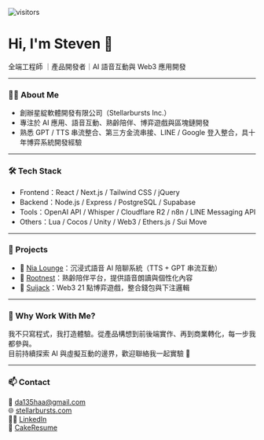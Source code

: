 ![visitors](https://visitor-badge.laobi.icu/badge?page_id=da135haa.visitor-badge)

# Hi, I'm Steven 👋  
全端工程師 ｜產品開發者｜AI 語音互動與 Web3 應用開發

---

### 👨‍💻 About Me

- 創辦星綻軟體開發有限公司（Stellarbursts Inc.）
- 專注於 AI 應用、語音互動、熟齡陪伴、博弈遊戲與區塊鏈開發
- 熟悉 GPT / TTS 串流整合、第三方金流串接、LINE / Google 登入整合，具十年博弈系統開發經驗

---

### 🛠️ Tech Stack

- Frontend：React / Next.js / Tailwind CSS / jQuery
- Backend：Node.js / Express / PostgreSQL / Supabase
- Tools：OpenAI API / Whisper / Cloudflare R2 / n8n / LINE Messaging API
- Others：Lua / Cocos / Unity / Web3 / Ethers.js / Sui Move

---

### 🧪 Projects

- 🔹 [Nia Lounge](https://www.nialounge.com/)：沉浸式語音 AI 陪聊系統（TTS + GPT 串流互動）
- 🔹 [Rootnest](https://www.rootnest.com.tw)：熟齡陪伴平台，提供語音朗讀與個性化內容
- 🔹 [Suijack](https://suijack.stellarbursts.com)：Web3 21 點博弈遊戲，整合錢包與下注邏輯

---

### 🌟 Why Work With Me?

我不只寫程式，我打造體驗。從產品構想到前後端實作、再到商業轉化，每一步我都參與。  
目前持續探索 AI 與虛擬互動的邊界，歡迎聯絡我一起實驗 🚀

---

### 📫 Contact

📧 da135haa@gmail.com  
🌐 [stellarbursts.com](https://official.stellarbursts.com/)  
🧑‍💼 [LinkedIn](https://www.linkedin.com/in/佳業-劉-84a6a5134)  
📄 [CakeResume](https://www.cake.me/da135haa-0f0550)

